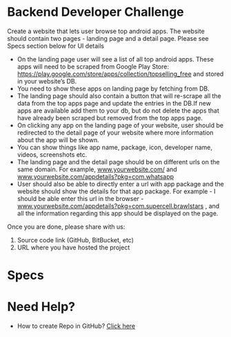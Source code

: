 # Backend Developer Challenge

Create a website that lets user browse top android apps. The website should contain
two pages - landing page and a detail page. Please see Specs section below for UI details

* On the landing page user will see a list of all top android apps. These apps will need to be scraped from Google Play Store: https://play.google.com/store/apps/collection/topselling_free and stored in your website’s DB.
* You need to show these apps on landing page by fetching from DB.
* The landing page should also contain a button that will re-scrape all the data from the top apps page and update the entries in the DB.If new apps are available add them to your db, but do not delete the apps that have already been scraped but removed from
the top apps page.
* On clicking any app on the landing page of your website, user should be redirected to the detail page of your website where more information about the app will be shown.
* You can show things like app name, package, icon, developer name, videos, screenshots etc.
* The landing page and the detail page should be on different urls on the same domain. For example, www.yourwebsite.com/ and www.yourwebsite.com/appdetails?pkg=com.whatsapp
* User should also be able to directly enter a url with app package and the website should show the details for that app package. For example - I should be able enter this url in the browser - www.yourwebsite.com/appdetails?pkg=com.supercell.brawlstars , and all the information regarding this app should be displayed on the page.


Once you are done, please share with us:
1. Source code link (GitHub, BitBucket, etc)
2. URL where you have hosted the project

# Specs

# Need Help?

* How to create Repo in GitHub? [Click here](https://guides.github.com/activities/hello-world/) 

